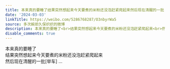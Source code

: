 ```yaml
---
title: 本来真的要睡了结果突然想起来今天要煮的米粉还没泡赶紧爬起来然后现在清醒的一批[举车]
date: '2024-03-03'
linkTitle: https://weibo.com/5286768287/O3nbyrWa5
source: 多次婉拒久保织织的微博
description: 本来真的要睡了<br>结果突然想起来今天要煮的米粉还没泡赶紧爬起来<br>然后现在清醒的一批[举车]  ...
disable_comments: true
---
```

本来真的要睡了<br>结果突然想起来今天要煮的米粉还没泡赶紧爬起来<br>然后现在清醒的一批[举车]  ...